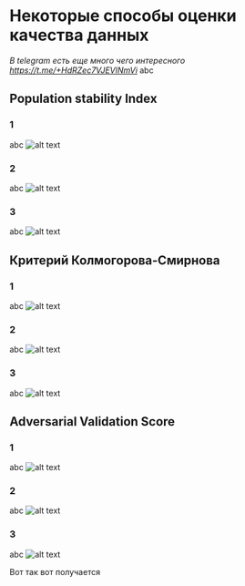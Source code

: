 # Некоторые способы оценки качества данных

*В telegram есть еще много чего интересного https://t.me/+HdRZec7VJEVlNmVi*
abc

## Population stability Index

### 1
abc
![alt text](/theory_and_practice/data_quality/pictures/info_psi_v2_1.png)


### 2
abc
![alt text](/theory_and_practice/data_quality/pictures/info_psi_v2_2.png)

### 3
abc
![alt text](/theory_and_practice/data_quality/pictures/info_psi_v2_3.png)


## Критерий Колмогорова-Смирнова

### 1
abc
![alt text](/theory_and_practice/data_quality/pictures/info_ks_v2_1.png)

### 2
abc
![alt text](/theory_and_practice/data_quality/pictures/info_ks_v2_2.png)

### 3
abc
![alt text](/theory_and_practice/data_quality/pictures/info_ks_v2_3.png)


## Adversarial Validation Score

### 1
abc
![alt text](/theory_and_practice/data_quality/pictures/info_adv_v2_1.png)

### 2
abc
![alt text](/theory_and_practice/data_quality/pictures/info_adv_v2_2.png)

### 3
abc
![alt text](/theory_and_practice/data_quality/pictures/info_adv_v2_3.png)


Вот так вот получается


